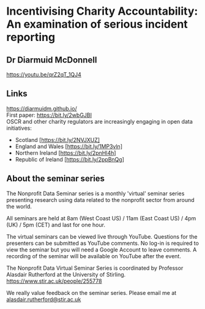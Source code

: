 
# Incentivising Charity Accountability: An examination of serious incident reporting 
## Dr Diarmuid McDonnell

https://youtu.be/qrZ2qT_1QJ4

## Links  
https://diarmuidm.github.io/  
First paper: https://bit.ly/2wbGJBI  
OSCR and other charity regulators are increasingly engaging in open data initiatives:  
* Scotland [https://bit.ly/2NVJXUZ]  
* England and Wales [https://bit.ly/1MP3vln]
* Northern Ireland [https://bit.ly/2pnHl4h]
* Republic of Ireland [https://bit.ly/2ppBnQg]

## About the seminar series
The Nonprofit Data Seminar series is a monthly 'virtual' seminar series presenting research using data related to the nonprofit sector from around the world.

All seminars are held at 8am (West Coast US) / 11am (East Coast US) / 4pm (UK) / 5pm (CET) and last for one hour.

The virtual seminars can be viewed live through YouTube. Questions for the presenters can be submitted as YouTube comments. No log-in is required to view the seminar but you will need a Google Account to leave comments. A recording of the seminar will be available on YouTube after the event.

The Nonprofit Data Virtual Seminar Series is coordinated by Professor Alasdair Rutherford at the University of Stirling.
https://www.stir.ac.uk/people/255778

We really value feedback on the seminar series.  Please email me at alasdair.rutherford@stir.ac.uk
